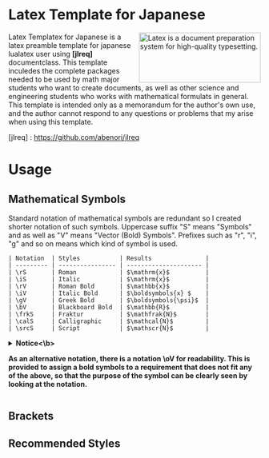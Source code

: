 # Latex Template for Japanese

<img src="https://upload.wikimedia.org/wikipedia/commons/9/92/LaTeX_logo.svg" align="right" alt="Latex is a document preparation system for high-quality typesetting." width="243" height="100">

Latex Templatex for Japanese is a latex preamble template for japanese lualatex user using **[jlreq]** documentclass. This template inculedes the complete packages needed to be used by math major students who want to create documents, as well as other science and engineering students who works with mathematical formulats in general. This template is intended only as a memorandum for the author's own use, and the author cannot respond to any questions or problems that my arise when using this template.

[jlreq] : https://github.com/abenori/jlreq

# Usage

## Mathematical Symbols

Standard notation of mathematical symbols are redundant so I created shorter notation of such symbols. Uppercase suffix "S" means "Symbols" and as well as "V" means "Vector (Bold) Symbols". Prefixes such as "r", "i", "g" and so on means which kind of symbol is used.

    | Notation  | Styles           | Results               |
    | --------- | ---------------- | --------------------- |
    | \rS       | Roman            | $\mathrm{x}$          |
    | \iS       | Italic           | $\mathrm{x}$          |
    | \rV       | Roman Bold       | $\mathbb{x}$          |
    | \iV       | Italic Bold      | $\boldsymbols{x} $    |
    | \gV       | Greek Bold       | $\boldsymbols{\psi}$  |
    | \bV       | Blackboard Bold  | $\mathbb{R}$          |
    | \frkS     | Fraktur          | $\mathfrak{N}$        |
    | \calS     | Calligraphic     | $\mathcal{N}$         |
    | \srcS     | Script           | $\mathscr{N}$         |
   
<details><summary><b>Notice<\b><summary>

As an alternative notation, there is a notation \oV for readability. This is provided to assign a bold symbols to a requirement that does not fit any of the above, so that the purpose of the symbol can be clearly seen by looking at the notation.

</details>

## Brackets

## Recommended Styles
